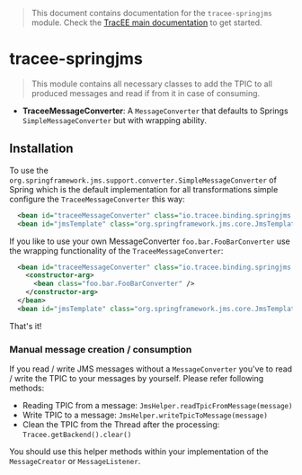 > This document contains documentation for the `tracee-springjms` module. Check the [TracEE main documentation](/README.md) to get started.

# tracee-springjms

> This module contains all necessary classes to add the TPIC to all produced messages and read if from it in case of consuming.

 * __TraceeMessageConverter__: A `MessageConverter` that defaults to Springs `SimpleMessageConverter` but with wrapping ability.
 
## Installation

To use the `org.springframework.jms.support.converter.SimpleMessageConverter` of Spring which is the default implementation for all transformations simple configure the `TraceeMessageConverter` this way:

```xml
  <bean id="traceeMessageConverter" class="io.tracee.binding.springjms.TraceeMessageConverter" />
  <bean id="jmsTemplate" class="org.springframework.jms.core.JmsTemplate" p:messageConverter-ref="traceeMessageConverter"/>
```

If you like to use your own MessageConverter `foo.bar.FooBarConverter` use the wrapping functionality of the `TraceeMessageConverter`:

```xml
  <bean id="traceeMessageConverter" class="io.tracee.binding.springjms.TraceeMessageConverter">
    <constructor-arg>
      <bean class="foo.bar.FooBarConverter" />
    </constructor-arg>
  </bean>
  <bean id="jmsTemplate" class="org.springframework.jms.core.JmsTemplate" p:messageConverter-ref="traceeMessageConverter"/>
```

That's it!

### Manual message creation / consumption

If you read / write JMS messages without a `MessageConverter` you've to read / write the TPIC to your messages by yourself. Please refer following methods:

* Reading TPIC from a message: `JmsHelper.readTpicFromMessage(message)`
* Write TPIC to a message: `JmsHelper.writeTpicToMessage(message)`
* Clean the TPIC from the Thread after the processing: `Tracee.getBackend().clear()`

You should use this helper methods within your implementation of the `MessageCreator` or `MessageListener`.
